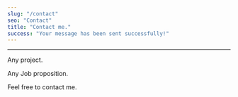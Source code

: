 ```yaml
---
slug: "/contact"
seo: "Contact"
title: "Contact me."
success: "Your message has been sent successfully!"
---
```


<div class="content">
    <hr class="mini" />
    <p class="subtitle-mod">Any project.</p>
    <p class="subtitle-mod">Any Job proposition.</p>
    <p class="subtitle-mod">Feel free to contact me.</p>
</div>
